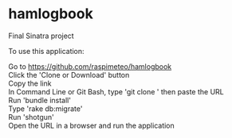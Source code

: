 # hamlogbook
Final Sinatra project

To use this application:

Go to https://github.com/raspimeteo/hamlogbook<br>
Click the 'Clone or Download' button<br>
Copy the link<br>
In Command Line or Git Bash, type 'git clone ' then paste the URL<br>
Run 'bundle install'<br>
Type 'rake db:migrate'<br>
Run 'shotgun'<br>
Open the URL in a browser and run the application<br>
